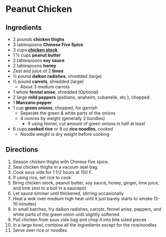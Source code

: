 # Peanut Chicken

## Ingredients

- 2 pounds **chicken thighs**
- 3 tablespoons **Chinese Five Spice**
- 3 cups [**chicken stock**](Ingredients/Stock.md)
- 1 ½ cups **peanut butter**
- 2 tablespoons **soy sauce**
- 2 tablespoons **honey**
- Zest and juice of 2 **limes**
- ½ pound **daikon radishes**, shredded (large)
- ½ pound **carrots**, shredded (large)
    - About 3 medium carrots
- 1 whole **fennel anise**, shredded (Optional)
- 2 large **mild peppers** (poblano, anaheim, cubanelle, etc.), chopped
- 1 **Manzano pepper**
- 1 cup **green onions**, chopped, for garnish
    - Seperate the green & white parts of the onions
    - 4 ounces by weight (generally 2 bundles)
        - If using fennel, cut amount of green onions in half at least
- 6 cups **cooked rice** or 8 oz **rice noodles**, cooked
    - Noodle weight is dry weight before cooking

## Directions

1. Season chicken thighs with Chinese five spice.
1. Seal chicken thighs in a vacuum seal bag.
1. Cook sous vide for 1 1/2 hours at 150 F.
1. If using rice, set rice to cook
1. Bring chicken stock, peanut butter, soy sauce, honey, ginger, lime juice, and lime zest to a boil in a saucepot
1. Let sauce simmer until thickened, stirring occasionally
1. Heat a wok over medium high heat until it just barely starts to smoke (5-10 minutes)
1. In small batches, fry daikon radishes, carrots, fennel anise, peppers, and white parts of the green onion until slightly softened
1. Pull chicken from sous vide bag and chop it into bite sized pieces
1. In a large bowl, combine all the ingredients except for the rice/noodles
1. Serve over rice or noodles
